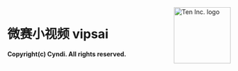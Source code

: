 <img src="http://120.24.86.73:8080/logo.jpg" alt="Ten Inc. logo" title="Ten" align="right" height="128" width="128" />


# 微赛小视频 vipsai



**Copyright(c) __Cyndi__. All rights reserved.**


